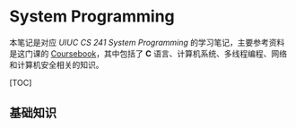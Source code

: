 # System Programming

本笔记是对应 *UIUC CS 241 System Programming* 的学习笔记，主要参考资料是这门课的 [Coursebook](https://cs241.cs.illinois.edu/coursebook/index.html)，其中包括了 **C** 语言、计算机系统、多线程编程、网络和计算机安全相关的知识。

[TOC]

## 基础知识

